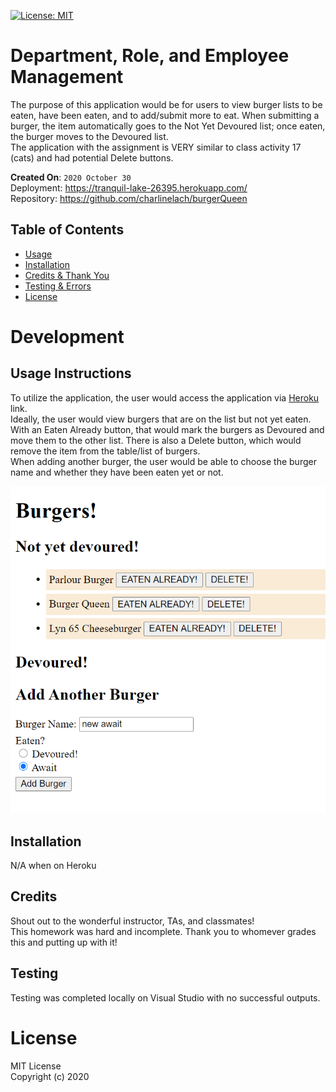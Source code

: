 [![License: MIT](https://img.shields.io/badge/License-MIT-yellow.svg)](https://opensource.org/licenses/MIT)

# Department, Role, and Employee Management
The purpose of this application would be for users to view burger lists to be eaten, have been eaten, and to add/submit more to eat. When submitting a burger, the item automatically goes to the Not Yet Devoured list; once eaten, the burger moves to the Devoured list.
<br>The application with the assignment is VERY similar to class activity 17 (cats) and had potential Delete buttons.

**Created On**: `2020 October 30`
<br>
Deployment: https://tranquil-lake-26395.herokuapp.com/
<br>
Repository: https://github.com/charlinelach/burgerQueen

## Table of Contents
* [Usage](#usage)
* [Installation](#installation)
* [Credits & Thank You](#credits)
* [Testing & Errors](#testing)
* [License](#license)

# Development

## Usage Instructions
To utilize the application, the user would access the application via [Heroku](https://tranquil-lake-26395.herokuapp.com/) link.
<br>
Ideally, the user would view burgers that are on the list but not yet eaten. With an Eaten Already button, that would mark the burgers as Devoured and move them to the other list. There is also a Delete button, which would remove the item from the table/list of burgers.
<br>
When adding another burger, the user would be able to choose the burger name and whether they have been eaten yet or not.

![Screenshot](screenshot.png)

## Installation
N/A when on Heroku

## Credits
Shout out to the wonderful instructor, TAs, and classmates!
<br>
This homework was hard and incomplete. Thank you to whomever grades this and putting up with it!

## Testing
Testing was completed locally on Visual Studio with no successful outputs.

# License
MIT License <br>
Copyright (c) 2020